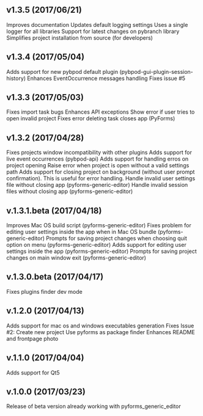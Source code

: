 ## v1.3.5 (2017/06/21)
Improves documentation
Updates default logging settings
Uses a single logger for all libraries
Support for latest changes on pybranch library
Simplifies project installation from source (for developers)

## v1.3.4 (2017/05/04)
Adds support for new pybpod default plugin (pybpod-gui-plugin-session-history)
Enhances EventOccurrence messages handling
Fixes issue #5

## v1.3.3 (2017/05/03)
Fixes import task bugs
Enhances API exceptions
Show error if user tries to open invalid project
Fixes error deleting task closes app (PyForms)

## v1.3.2 (2017/04/28)
Fixes projects window incompatibility with other plugins
Adds support for live event occurrences (pybpod-api)
Adds support for handling erros on project opening
Raise error when project is open without a valid settings path
Adds support for closing project on background (without user prompt confirmation). This is useful for error handling.
Handle invalid user settings file without closing app (pyforms-generic-editor)
Handle invalid session files without closing app (pyforms-generic-editor)


## v.1.3.1.beta (2017/04/18)
Improves Mac OS build script (pyforms-generic-editor)
Fixes problem for editing user settings inside the app when in Mac OS bundle (pyforms-generic-editor)
Prompts for saving project changes when choosing quit option on menu (pyforms-generic-editor)
Adds support for editing user settings inside the app (pyforms-generic-editor)
Prompts for saving project changes on main window exit (pyforms-generic-editor)

## v.1.3.0.beta (2017/04/17)
Fixes plugins finder dev mode

## v.1.2.0 (2017/04/13)
Adds support for mac os and windows executables generation
Fixes Issue #2: Create new project
Use pyforms as package finder
Enhances README and frontpage photo

## v.1.1.0 (2017/04/04)
Adds support for Qt5

## v.1.0.0 (2017/03/23)
Release of beta version already working with pyforms_generic_editor

